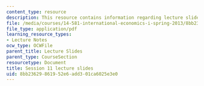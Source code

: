```yaml
---
content_type: resource
description: This resource contains information regarding lecture slide 11.
file: /media/courses/14-581-international-economics-i-spring-2013/8bb23629861952e6add301ca6025e3e0_MIT14_581S13_Lecslides11.pdf
file_type: application/pdf
learning_resource_types:
- Lecture Notes
ocw_type: OCWFile
parent_title: Lecture Slides
parent_type: CourseSection
resourcetype: Document
title: Session 11 lecture slides
uid: 8bb23629-8619-52e6-add3-01ca6025e3e0
---
```

